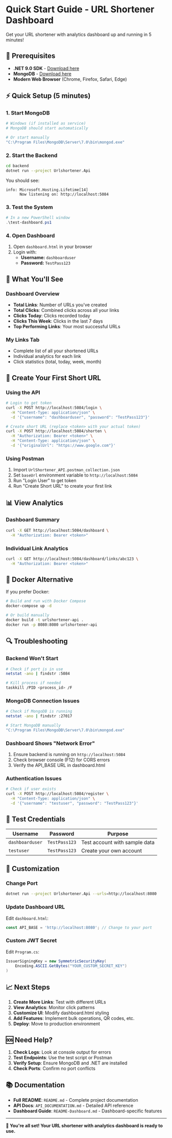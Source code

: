 # Quick Start Guide - URL Shortener Dashboard

Get your URL shortener with analytics dashboard up and running in 5 minutes!

## 🚀 Prerequisites

- **.NET 9.0 SDK** - [Download here](https://dotnet.microsoft.com/download/dotnet/9.0)
- **MongoDB** - [Download here](https://www.mongodb.com/try/download/community)
- **Modern Web Browser** (Chrome, Firefox, Safari, Edge)

## ⚡ Quick Setup (5 minutes)

### 1. Start MongoDB
```bash
# Windows (if installed as service)
# MongoDB should start automatically

# Or start manually
"C:\Program Files\MongoDB\Server\7.0\bin\mongod.exe"
```

### 2. Start the Backend
```bash
cd backend
dotnet run --project Urlshortener.Api
```

You should see:
```
info: Microsoft.Hosting.Lifetime[14]
      Now listening on: http://localhost:5084
```

### 3. Test the System
```powershell
# In a new PowerShell window
.\test-dashboard.ps1
```

### 4. Open Dashboard
1. Open `dashboard.html` in your browser
2. Login with:
   - **Username:** `dashboarduser`
   - **Password:** `TestPass123`

## 🎯 What You'll See

### Dashboard Overview
- **Total Links**: Number of URLs you've created
- **Total Clicks**: Combined clicks across all your links
- **Clicks Today**: Clicks recorded today
- **Clicks This Week**: Clicks in the last 7 days
- **Top Performing Links**: Your most successful URLs

### My Links Tab
- Complete list of all your shortened URLs
- Individual analytics for each link
- Click statistics (total, today, week, month)

## 🔧 Create Your First Short URL

### Using the API
```bash
# Login to get token
curl -X POST http://localhost:5084/login \
  -H "Content-Type: application/json" \
  -d '{"username": "dashboarduser", "password": "TestPass123"}'

# Create short URL (replace <token> with your actual token)
curl -X POST http://localhost:5084/shorten \
  -H "Authorization: Bearer <token>" \
  -H "Content-Type: application/json" \
  -d '{"originalUrl": "https://www.google.com"}'
```

### Using Postman
1. Import `UrlShortener_API.postman_collection.json`
2. Set `baseUrl` environment variable to `http://localhost:5084`
3. Run "Login User" to get token
4. Run "Create Short URL" to create your first link

## 📊 View Analytics

### Dashboard Summary
```bash
curl -X GET http://localhost:5084/dashboard \
  -H "Authorization: Bearer <token>"
```

### Individual Link Analytics
```bash
curl -X GET http://localhost:5084/dashboard/links/abc123 \
  -H "Authorization: Bearer <token>"
```

## 🐳 Docker Alternative

If you prefer Docker:

```bash
# Build and run with Docker Compose
docker-compose up -d

# Or build manually
docker build -t urlshortener-api .
docker run -p 8080:8080 urlshortener-api
```

## 🔍 Troubleshooting

### Backend Won't Start
```bash
# Check if port is in use
netstat -ano | findstr :5084

# Kill process if needed
taskkill /PID <process_id> /F
```

### MongoDB Connection Issues
```bash
# Check if MongoDB is running
netstat -ano | findstr :27017

# Start MongoDB manually
"C:\Program Files\MongoDB\Server\7.0\bin\mongod.exe"
```

### Dashboard Shows "Network Error"
1. Ensure backend is running on `http://localhost:5084`
2. Check browser console (F12) for CORS errors
3. Verify the API_BASE URL in dashboard.html

### Authentication Issues
```bash
# Check if user exists
curl -X POST http://localhost:5084/register \
  -H "Content-Type: application/json" \
  -d '{"username": "testuser", "password": "TestPass123"}'
```

## 📱 Test Credentials

| Username | Password | Purpose |
|----------|----------|---------|
| `dashboarduser` | `TestPass123` | Test account with sample data |
| `testuser` | `TestPass123` | Create your own account |

## 🎨 Customization

### Change Port
```bash
dotnet run --project Urlshortener.Api --urls=http://localhost:8080
```

### Update Dashboard URL
Edit `dashboard.html`:
```javascript
const API_BASE = 'http://localhost:8080'; // Change to your port
```

### Custom JWT Secret
Edit `Program.cs`:
```csharp
IssuerSigningKey = new SymmetricSecurityKey(
    Encoding.ASCII.GetBytes("YOUR_CUSTOM_SECRET_KEY")
)
```

## 📈 Next Steps

1. **Create More Links**: Test with different URLs
2. **View Analytics**: Monitor click patterns
3. **Customize UI**: Modify dashboard.html styling
4. **Add Features**: Implement bulk operations, QR codes, etc.
5. **Deploy**: Move to production environment

## 🆘 Need Help?

1. **Check Logs**: Look at console output for errors
2. **Test Endpoints**: Use the test script or Postman
3. **Verify Setup**: Ensure MongoDB and .NET are installed
4. **Check Ports**: Confirm no port conflicts

## 📚 Documentation

- **Full README**: `README.md` - Complete project documentation
- **API Docs**: `API_DOCUMENTATION.md` - Detailed API reference
- **Dashboard Guide**: `README-Dashboard.md` - Dashboard-specific features

---

**🎉 You're all set! Your URL shortener with analytics dashboard is ready to use.** 